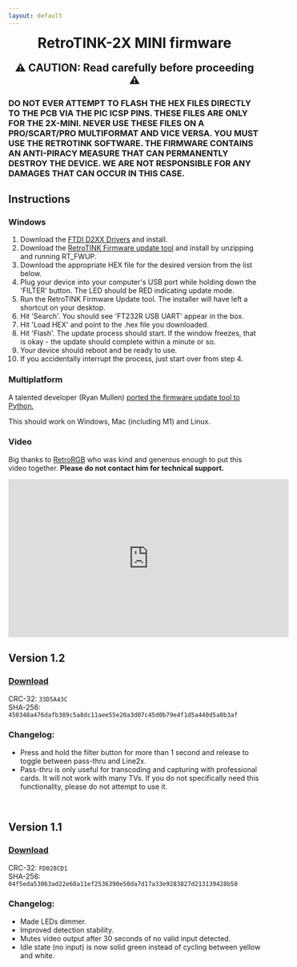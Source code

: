 ```yaml
---
layout: default
---
```


<h1 align="center" style="margin-top: 0px;">RetroTINK-2X MINI firmware</h1>

<p style="margin:20px;"></p>

<h2 align="center" style="margin-top: 0px;">⚠️ CAUTION: Read carefully before proceeding ⚠️</h2>

### DO NOT EVER ATTEMPT TO FLASH THE HEX FILES DIRECTLY TO THE PCB VIA THE PIC ICSP PINS. THESE FILES ARE ONLY FOR THE 2X-MINI. NEVER USE THESE FILES ON A PRO/SCART/PRO MULTIFORMAT AND VICE VERSA. YOU MUST USE THE RETROTINK SOFTWARE. THE FIRMWARE CONTAINS AN ANTI-PIRACY MEASURE THAT CAN PERMANENTLY DESTROY THE DEVICE. WE ARE NOT RESPONSIBLE FOR ANY DAMAGES THAT CAN OCCUR IN THIS CASE.

<p style="margin:20px;"></p>

## Instructions️

### Windows

1. Download the [FTDI D2XX Drivers](https://ftdichip.com/wp-content/uploads/2021/08/CDM212364_Setup.zip) and install.
2. Download the [RetroTINK Firmware update tool](https://cdn.jsdelivr.net/gh/retrotink-llc/firmware@main/RetroTINK%20FW%20Tool.zip) and install by unzipping and running RT_FWUP.
3. Download the appropriate HEX file for the desired version from the list below.
4. Plug your device into your computer's USB port while holding down the 'FILTER' button. The LED should be RED indicating update mode.
5. Run the RetroTINK Firmware Update tool. The installer will have left a shortcut on your desktop.
6. Hit 'Search'. You should see 'FT232R USB UART' appear in the box.
7. Hit 'Load HEX' and point to the .hex file you downloaded.
8. Hit 'Flash'. The update process should start. If the window freezes, that is okay - the update should complete within a minute or so.
9. Your device should reboot and be ready to use.
10. If you accidentally interrupt the process, just start over from step 4.

### Multiplatform

A talented developer (Ryan Mullen) [ported the firmware update tool to Python.](https://github.com/rmull/tinkup)

This should work on Windows, Mac (including M1) and Linux.

### Video

Big thanks to [RetroRGB](https://www.retrorgb.com/how-to-update-your-retrotinks-firmware.html) who was kind and generous enough to put this video together. **Please do not contact him for technical support.**

<iframe width="560" height="315" src="https://www.youtube.com/embed/Bva0JXLoq7E?si=Eobt-HF3LD1Lo89_" title="YouTube video player" frameborder="0" allow="accelerometer; autoplay; clipboard-write; encrypted-media; gyroscope; picture-in-picture; web-share" allowfullscreen></iframe>

<br/>

## Version 1.2

### [Download](https://cdn.jsdelivr.net/gh/retrotink-llc/firmware@main/RetroTINK-2X%20Mini/RT2X_MINI_V12.hex)  
CRC-32: `33D5A43C`  
SHA-256: `450348a476dafb389c5a8dc11aee55e20a3d07c45d0b79e4f1d5a440d5a0b3af`

### Changelog:
- Press and hold the filter button for more than 1 second and release to toggle between pass-thru and Line2x.
- Pass-thru is only useful for transcoding and capturing with professional cards. It will not work with many TVs. If you do not specifically need this functionality, please do not attempt to use it.

<br/>

## Version 1.1

### [Download](https://cdn.jsdelivr.net/gh/retrotink-llc/firmware@main/RetroTINK-2X%20Mini/RT2X_MINO_V11b.hex)  
CRC-32: `FD028CD1`  
SHA-256: `04f5eda53063ad22e60a11ef2536390e50da7d17a33e9283827d213139428b50`

### Changelog:
- Made LEDs dimmer.
- Improved detection stability.
- Mutes video output after 30 seconds of no valid input detected.
- Idle state (no input) is now solid green instead of cycling between yellow and white.
  